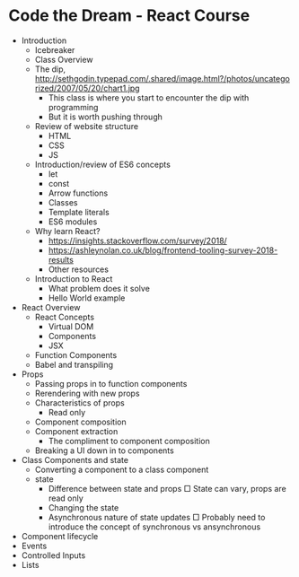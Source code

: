 # Code the Dream - React Course

* Introduction
    * Icebreaker
    * Class Overview
    * The dip, http://sethgodin.typepad.com/.shared/image.html?/photos/uncategorized/2007/05/20/chart1.jpg
        * This class is where you start to encounter the dip with programming
        * But it is worth pushing through
    * Review of website structure
        * HTML
        * CSS
        * JS
    * Introduction/review of ES6 concepts
        * let
        * const
        * Arrow functions
        * Classes
        * Template literals
        * ES6 modules
    * Why learn React?
        * https://insights.stackoverflow.com/survey/2018/
        * https://ashleynolan.co.uk/blog/frontend-tooling-survey-2018-results
        * Other resources
    * Introduction to React
        * What problem does it solve
        * Hello World example
* React Overview
    * React Concepts
        * Virtual DOM
        * Components
        * JSX
    * Function Components
    * Babel and transpiling
* Props
    * Passing props in to function components
    * Rerendering with new props
    * Characteristics of props
        * Read only
    * Component composition
    * Component extraction
        * The compliment to component composition
    * Breaking a UI down in to components
* Class Components and state
    * Converting a component to a class component
    * state
        * Difference between state and props
            □ State can vary, props are read only
        * Changing the state
        * Asynchronous nature of state updates
            □ Probably need to introduce the concept of synchronous vs ansynchronous
* Component lifecycle
* Events
* Controlled Inputs
* Lists
		
		
			
		
